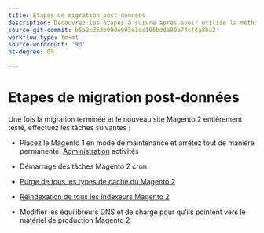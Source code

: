 ```yaml
---
title: Etapes de migration post-données
description: Découvrez les étapes à suivre après avoir utilisé la méthode [!DNL Data Migration Tool] pour migrer les données de Magento 1 vers Magento 2.
source-git-commit: b5a2c362b09de993e1dc196bdda90e74cf4a8ba2
workflow-type: tm+mt
source-wordcount: '93'
ht-degree: 0%

---
```



# Etapes de migration post-données

Une fois la migration terminée et le nouveau site Magento 2 entièrement testé, effectuez les tâches suivantes :

* Placez le Magento 1 en mode de maintenance et arrêtez tout de manière permanente. [Administration](https://glossary.magento.com/admin) activités

* Démarrage des tâches Magento 2 cron

* [Purge de tous les types de cache du Magento 2](https://experienceleague.adobe.com/docs/commerce-operations/configuration-guide/cli/manage-cache.html#clean-and-flush-cache-types)

* [Réindexation de tous les indexeurs Magento 2](https://experienceleague.adobe.com/docs/commerce-operations/configuration-guide/cli/manage-indexers.html#reindex)

* Modifier les équilibreurs DNS et de charge pour qu’ils pointent vers le matériel de production Magento 2
